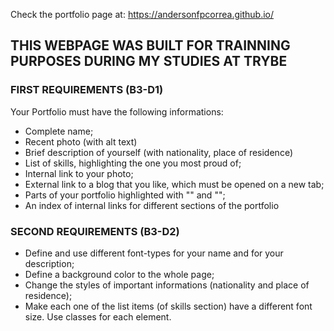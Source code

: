 Check the portfolio page at: https://andersonfpcorrea.github.io/

## THIS WEBPAGE WAS BUILT FOR TRAINNING PURPOSES DURING MY STUDIES AT TRYBE

### FIRST REQUIREMENTS (B3-D1)

Your Portfolio must have the following informations:

- Complete name;
- Recent photo (with alt text)
- Brief description of yourself (with nationality, place of residence)
- List of skills, highlighting the one you most proud of;
- Internal link to your photo;
- External link to a blog that you like, which must be opened on a new tab;
- Parts of your portfolio highlighted with "<strong></strong>" and "<em></em>";
- An index of internal links for different sections of the portfolio

### SECOND REQUIREMENTS (B3-D2)

- Define and use different font-types for your name and for your description;
- Define a background color to the whole page;
- Change the styles of important informations (nationality and place of residence);
- Make each one of the list items (of skills section) have a different font size. Use classes for each element.
